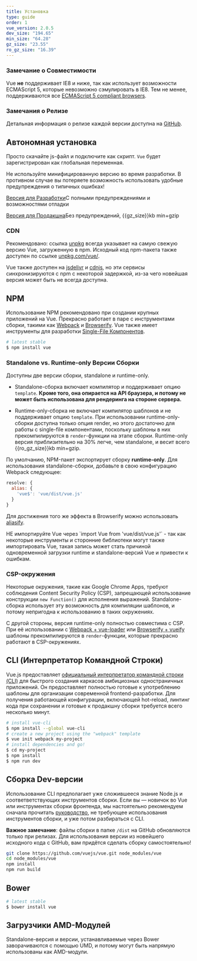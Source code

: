 ```yaml
---
title: Установка
type: guide
order: 1
vue_version: 2.0.5
dev_size: "194.65"
min_size: "64.28"
gz_size: "23.55"
ro_gz_size: "16.39"
---
```


### Замечание о Совместимости

Vue **не** поддерживает IE8 и ниже, так как использует возможности ECMAScript 5, которые невозможно сэмулировать в IE8. Тем не менее, поддерживаются все [ECMAScript 5 compliant browsers](http://caniuse.com/#feat=es5).

### Замечания о Релизе

Детальная информация о релизе каждой версии доступна на [GitHub](https://github.com/vuejs/vue/releases).

## Автономная установка

Просто скачайте js-файл и подключите как скрипт. `Vue` будет зарегистрирован как глобальная переменная.

<p class="tip">Не используйте минифицированную версию во время разработки. В противном случае вы потеряете возможность использовать удобные предупреждения о типичных ошибках!</p>

<div id="downloads">
<a class="button" href="/js/vue.js" download>Версия для Разработки</a><span class="light info">С полными предупреждениями и возможностями отладки</span>

<a class="button" href="/js/vue.min.js" download>Версия для Продакшна</a><span class="light info">Без предупреждений, {{gz_size}}kb min+gzip</span>
</div>

### CDN

Рекомендовано: ссылка [unpkg](https://unpkg.com/vue/dist/vue.js) всегда указывает на самую свежую версию Vue, загруженную в npm. Исходный код npm-пакета также доступен по ссылке [unpkg.com/vue/](https://unpkg.com/vue/).

Vue также доступен на [jsdelivr](//cdn.jsdelivr.net/vue/{{vue_version}}/vue.js) и [cdnjs](//cdnjs.cloudflare.com/ajax/libs/vue/{{vue_version}}/vue.js), но эти сервисы синхронизируются с npm с некоторой задержкой, из-за чего новейшая версия может быть не всегда доступна.

## NPM

Использование NPM рекомендовано при создании крупных приложений на Vue. Прекрасно работает в паре с инструментами сборки, такими как [Webpack](http://webpack.github.io/) и [Browserify](http://browserify.org/). Vue также имеет инструменты для разработки [Single-File Компонентов](single-file-components.html).

``` bash
# latest stable
$ npm install vue
```

### Standalone vs. Runtime-only Версии Сборки

Доступны две версии сборки, standalone и runtime-only.

- Standalone-сборка включает компилятор и поддерживает опцию `template`. **Кроме того, она опирается на API браузера, и потому не может быть использована для рендеринга на стороне сервера.**

- Runtime-only-сборка не включает компилятор шаблонов и не поддерживает опцию `template`. При использовании runtime-only-сборки доступна только опция render, но этого достаточно для работы с single-file компонентами, поскольку шаблоны в них прекомпилируются в `render`-функции на этапе сборки. Runtime-only версия приблизительно на 30% легче, чем standalone, и весит всего {{ro_gz_size}}kb min+gzip.

По умолчанию, NPM-пакет экспортирует сборку **runtime-only**. Для использования standalone-сборки, добавьте в свою конфигурацию Webpack следующее:

``` js
resolve: {
  alias: {
    'vue$': 'vue/dist/vue.js'
  }
}
```

Для достижения того же эффекта в Browserify можно использовать [aliasify](https://github.com/benbria/aliasify).

<p class="tip">НЕ импортируйте Vue через `import Vue from 'vue/dist/vue.js'` - так как некоторые инструменты и сторонние библиотеки могут также импортировать Vue, такая запись может стать причиной одновременной загрузки runtime и standalone-версий Vue и привести к ошибкам.</p>

### CSP-окружения

Некоторые окружения, такие как Google Chrome Apps, требуют соблюдения Content Security Policy (CSP), запрещающей использование конструкции `new Function()` для исполнения выражений. Standalone-сборка использует эту возможность для компиляции шаблонов, и потому непригодна к использованию в таких окружениях.

С другой стороны, версия runtime-only полностью совместима с CSP. При её использовании с [Webpack + vue-loader](https://github.com/vuejs-templates/webpack-simple) или [Browserify + vueify](https://github.com/vuejs-templates/browserify-simple) шаблоны прекомпилируются в `render`-функции, которые прекрасно работают в CSP-окружениях.

## CLI (Интерпретатор Командной Строки)

Vue.js предоставляет [официальный интерпретатор командной строки (CLI)](https://github.com/vuejs/vue-cli) для быстрого создания каркасов амбициозных одностраничных приложений. Он предоставляет полностью готовые к употреблению шаблоны для организации современной frontend-разработки. Для получения работающей конфигурации, включающей hot-reload, линтинг кода при сохранении и готовые к продакшну сборки требуется всего несколько минут.

``` bash
# install vue-cli
$ npm install --global vue-cli
# create a new project using the "webpack" template
$ vue init webpack my-project
# install dependencies and go!
$ cd my-project
$ npm install
$ npm run dev
```

## Сборка Dev-версии

<p class="tip">Использование CLI предполагает уже сложившееся знание Node.js и соответветствующих инструментов сборки. Если вы — новичок во Vue или инструментах сборки фронтенда, мы настоятельно рекомендуем сначала прочитать <a href="./">руководство</a>, не требующее использования инструментов сборки, и уже потом разбираться с CLI.</p>

**Важное замечание**: файлы сборки в папке `/dist` на GitHub обновляются только при релизах. Для использования версии из новейшего исходного кода с GitHub, вам придётся сделать сборку самостоятельно!

``` bash
git clone https://github.com/vuejs/vue.git node_modules/vue
cd node_modules/vue
npm install
npm run build
```

## Bower

``` bash
# latest stable
$ bower install vue
```

## Загрузчики AMD-Модулей

Standalone-версия и версии, устанавливаемые через Bower заворачиваются с помощью UMD, и потому могут быть напрямую использованы как AMD-модули.
